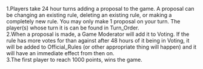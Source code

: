 1.Players take 24 hour turns adding a proposal to the game. A proposal can be changing an existing rule, deleting an existing rule, or making a completely new rule. You may only make 1 proposal on your turn. The player(s) whose turn it is can be found in Turn_Order.  
2.When a proposal is made, a Game Moderator will add it to Voting. If the rule has more votes for than against after 48 hours of it being in Voting, it will be added to Official_Rules (or other appropriate thing will happen) and it will have an immediate effect from then on.  
3.The first player to reach 1000 points, wins the game.
